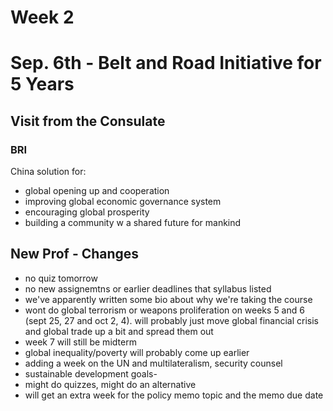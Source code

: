 # Week 2

# Sep. 6th - Belt and Road Initiative for 5 Years

## Visit from the Consulate
### BRI
China solution for:
- global opening up and cooperation
- improving global economic governance system
- encouraging global prosperity
- building a community w a shared future for mankind

## New Prof - Changes
- no quiz tomorrow
- no new assignemtns or earlier deadlines that syllabus listed
- we've apparently written some bio about why we're taking the course
- wont do global terrorism or weapons proliferation on weeks 5 and 6 (sept 25, 27 and oct 2, 4). will probably just move global financial crisis and global trade up a bit and spread them out
- week 7 will still be midterm
- global inequality/poverty will probably come up earlier
- adding a week on the UN and multilateralism, security counsel
- sustainable development goals-
- might do quizzes, might do an alternative
- will get an extra week for the policy memo topic and the memo due date
